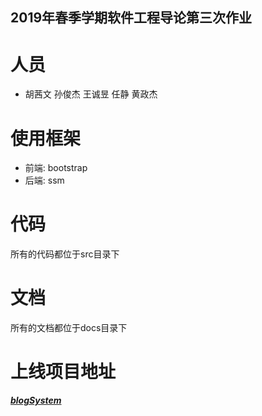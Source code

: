 ## 2019年春季学期软件工程导论第三次作业
# 人员
* 胡茜文 孙俊杰 王诚昱 任静 黄政杰
# 使用框架
* 前端: bootstrap
* 后端: ssm
# 代码
所有的代码都位于src目录下
# 文档
所有的文档都位于docs目录下
# 上线项目地址
***[blogSystem](http://webtop.hyzed.cn)***